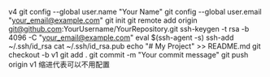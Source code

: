  v4 
         git config --global user.name "Your Name"
         git config --global user.email "your_email@example.com"
git init
git remote add origin git@github.com:YourUsername/YourRepository.git
         ssh-keygen -t rsa -b 4096 -C "your_email@example.com"
         eval $(ssh-agent -s)
         ssh-add ~/.ssh/id_rsa
         cat ~/.ssh/id_rsa.pub
echo "# My Project" >> README.md
git checkout -b v1
git add .
git commit -m "Your commit message"
git push origin v1
缩进代表可以不用配置

